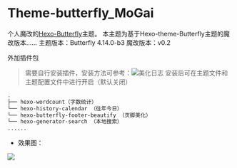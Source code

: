 # Theme-butterfly_MoGai
个人魔改的[Hexo-Butterfly](https://github.com/jerryc127/hexo-theme-butterfly)主题。
本主题为基于Hexo-theme-Butterfly主题的魔改版本……
主题版本：Butterfly 4.14.0-b3
魔改版本：v0.2

外加插件包
> 需要自行安装插件，安装方法可参考：![美化日志](https://www.almango.cn/2024/07/18/Butterfly%E4%B8%BB%E9%A2%98%E9%AD%94%E6%94%B9%E6%97%A5%E5%BF%97/)
> 安装后可在主题文件和主题配置文件中进行开启（默认关闭）

```BASH
.
├── hexo-wordcount（字数统计）
└── hexo-history-calendar （往年今日）
└── hexo-butterfly-footer-beautify （页脚美化）
└── hexo-generator-search （本地搜索）
......
```

 - 效果图：

![](https://testingcf.jsdelivr.net/gh/Almango/Blog_imgbed@main/other/index.png)


